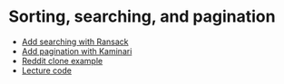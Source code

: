 # Sorting, searching, and pagination

* [Add searching with Ransack](https://chapters.firstdraft.com/chapters/835)
* [Add pagination with Kaminari](https://github.com/kaminari/kaminari)
* [Reddit clone example](https://github.com/appdev-projects/ransack-kaminari/tree/ransack-kaminari)
* [Lecture code](https://github.com/appdev-projects/ransack-kaminari/tree/lecture-may-10)
